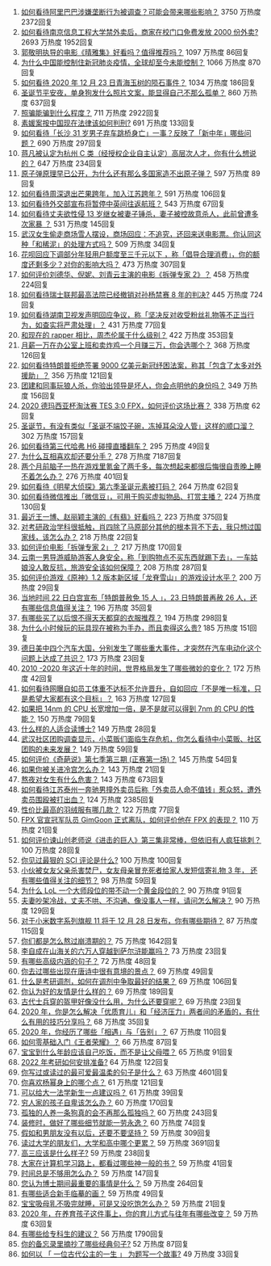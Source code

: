 1. [如何看待阿里巴巴涉嫌垄断行为被调查？可能会带来哪些影响？](https://www.zhihu.com/question/436239132) 3750 万热度 2372回复
1. [如何看待南京信息工程大学禁外卖后，商家在校门口免费发放 2000 份外卖?](https://www.zhihu.com/question/436120256) 2693 万热度 1952回复
1. [郭敬明执导的电影《晴雅集》好看吗？值得推荐吗？](https://www.zhihu.com/question/392104269) 1097 万热度 86回复
1. [为什么中国能控制住新冠肺炎疫情，全球却至今未能控制？](https://www.zhihu.com/question/385980697) 1066 万热度 870回复
1. [如何看待 2020 年 12 月 23 日青海玉树的陨石事件？](https://www.zhihu.com/question/436125069) 1034 万热度 186回复
1. [圣诞节平安夜，单身狗发什么照片文案，能显得自己不那么孤单？](https://www.zhihu.com/question/436271458) 860 万热度 637回复
1. [照骗能骗到什么程度？](https://www.zhihu.com/question/348566387) 711 万热度 2922回复
1. [素媛案按中国现在法律该如何判刑?](https://www.zhihu.com/question/434984886) 691 万热度 133回复
1. [如何看待「长沙 31 岁男子弃车跳桥身亡」一事？反映了「新中年」哪些问题？](https://www.zhihu.com/question/436298467) 690 万热度 297回复
1. [蒋凡被认定为杭州 C 类（经授权企业自主认定）高层次人才，你有什么想说的？](https://www.zhihu.com/question/436272826) 647 万热度 234回复
1. [原子弹原理早已公开，为什么还有那么多国家造不出原子弹？](https://www.zhihu.com/question/435554563) 597 万热度 89回复
1. [如何看待周深退出芒果跨年，加入江苏跨年？](https://www.zhihu.com/question/436258357) 591 万热度 106回复
1. [如何看待外交部宣布将暂停中英间往返航班？](https://www.zhihu.com/question/436298897) 543 万热度 67回复
1. [如何看待丈夫欲性侵 13 岁继女被妻子锤杀，妻子被控故意杀人，此前曾遭多次家暴 ？](https://www.zhihu.com/question/436107280) 531 万热度 145回复
1. [武汉女生偷走商场雪人摆设，商场回应：不追究，还回来送电影票。你认同这种「和稀泥」的处理方式吗？](https://www.zhihu.com/question/436275257) 509 万热度 34回复
1. [花呗回应下调部分年轻用户额度至三千元以下 ，称「倡导合理消费」，你的额度还剩多少？对你的影响大吗？](https://www.zhihu.com/question/436156967) 473 万热度 307回复
1. [如何评价刘德华、倪妮、刘青云主演的电影《拆弹专家 2》？](https://www.zhihu.com/question/435222204) 458 万热度 224回复
1. [如何看待瑞士联邦最高法院已经撤销对孙杨禁赛 8 年的判决?](https://www.zhihu.com/question/436231998) 445 万热度 724回复
1. [如何看待湖南卫视发声明回应争议，称「坚决反对收受粉丝礼物等不正当行为，如查实将严肃处理」？](https://www.zhihu.com/question/436200951) 431 万热度 77回复
1. [和现在的 rapper 相比，周杰伦属于什么级别？](https://www.zhihu.com/question/323344003) 422 万热度 353回复
1. [月薪一万在办公室上班和卖炸鸡一个月赚三万，你会选哪个？](https://www.zhihu.com/question/422477749) 368 万热度 126回复
1. [如何看待特朗普拒绝签署 9000 亿美元新冠纾困法案，称其「包含了太多对外援助」？](https://www.zhihu.com/question/436125838) 356 万热度 121回复
1. [团建和同事玩狼人杀，你验出领导是坏人，你会点明他的身份吗？](https://www.zhihu.com/question/435424451) 349 万热度 156回复
1. [2020 德玛西亚杯淘汰赛 TES 3:0 FPX，如何评价这场比赛？](https://www.zhihu.com/question/436297659) 338 万热度 62回复
1. [圣诞节，有没有类似「圣诞不端饺子碗，冻掉耳朵没人管」这样的顺口溜？](https://www.zhihu.com/question/436284625) 302 万热度 157回复
1. [如何看待第三代哈弗 H6 碰撞直播翻车？](https://www.zhihu.com/question/436214753) 295 万热度 49回复
1. [为什么互相喜欢却还要分手？](https://www.zhihu.com/question/303998486) 278 万热度 7187回复
1. [两个月前脑子一热在游戏里氪金了两千多，每次想起来都很后悔很自责晚上睡不着怎么办？](https://www.zhihu.com/question/435946330) 276 万热度 401回复
1. [如何看待《明星大侦探》第六季圣诞元素被打码？](https://www.zhihu.com/question/436280899) 264 万热度 62回复
1. [如何看待微信推出「微信豆」，可用于购买虚拟物品、打赏主播？](https://www.zhihu.com/question/436194736) 224 万热度 130回复
1. [最近王一博、赵丽颖主演的《有翡》好看吗？](https://www.zhihu.com/question/435335328) 223 万热度 375回复
1. [对考研政治学科很抵触，肖四除了马原部分其他的根本背不下去，我只想过国家线，该怎么办？](https://www.zhihu.com/question/435465483) 218 万热度 22回复
1. [如何评价电影「拆弹专家 2」？](https://www.zhihu.com/question/392096222) 217 万热度 170回复
1. [云南一男导游威胁游客人身安全，称「到购物点不买东西就踢下去」，一车姑娘没人敢反抗，旅游安全该如何保障？](https://www.zhihu.com/question/436127729) 208 万热度 287回复
1. [如何评价游戏《原神》1.2 版本新区域「龙脊雪山」的游戏设计水平？](https://www.zhihu.com/question/436177966) 200 万热度 29回复
1. [当地时间 22 日白宫宣布「特朗普赦免 15 人 」，23 日特朗普再赦 26 人，还有哪些信息值得关注？](https://www.zhihu.com/question/436093631) 196 万热度 35回复
1. [有哪些买了以后恨不得天天都穿的衣服推荐？](https://www.zhihu.com/question/348405428) 194 万热度 298回复
1. [为什么小时候玩的玩具现在被称为手办，而且卖得这么贵?](https://www.zhihu.com/question/435914441) 185 万热度 151回复
1. [德日美中四个汽车大国，分别发生了哪些重大事件，才突然在汽车电动化这个问题上达成了共识？](https://www.zhihu.com/question/356462015) 173 万热度 23回复
1. [2010 -2020 年这近十年的时间，世界格局发生了哪些微妙的变化？](https://www.zhihu.com/question/435377394) 172 万热度 42回复
1. [如何看待网曝自如员工体重不达标不允许晋升，自如回应「不是唯一标准，只是希望大家都有这个目标」？](https://www.zhihu.com/question/436266122) 163 万热度 127回复
1. [如果把 14nm 的 CPU 长宽增加一倍，是不是就可以得到 7nm 的 CPU 的性能？](https://www.zhihu.com/question/432566248) 150 万热度 79回复
1. [什么样的人适合读博士?](https://www.zhihu.com/question/28679417) 149 万热度 28回复
1. [武汉社区团购调查显示，小菜贩们面临生存危机，你怎么看待中小菜贩、社区团购的未来发展？](https://www.zhihu.com/question/435873128) 149 万热度 59回复
1. [如何评价《奇葩说》第七季第三期 (正赛第一场)？](https://www.zhihu.com/question/435655804) 145 万热度 54回复
1. [如果你被关进冷宫怎么办？](https://www.zhihu.com/question/428606792) 143 万热度 21回复
1. [熬夜对女生有什么危害？](https://www.zhihu.com/question/294675877) 143 万热度 673回复
1. [如何看待江苏泰州一奔驰男撞外卖员后称「外卖员人命不值钱」惹众怒，遭外卖员围殴被打出血？](https://www.zhihu.com/question/431744548) 124 万热度 2385回复
1. [性价比最高的羽绒服有哪几款？](https://www.zhihu.com/question/21938429) 122 万热度 77回复
1. [FPX 官宣冠军队员 GimGoon 正式离队，如何评价他在 FPX 的表现？](https://www.zhihu.com/question/435980841) 110 万热度 21回复
1. [如何评价谏山创老师说《进击的巨人》第三集非常棒，但依旧有人疯狂挑刺？](https://www.zhihu.com/question/435780922) 100 万热度 28回复
1. [你见过最狠的 SCI 评论是什么?](https://www.zhihu.com/question/430036342) 100 万热度 100回复
1. [小伙被女友父亲杀害焚尸，女友母亲冒充死者给家人发短信寄礼物 3 年， 还有哪些值得关注的细节？](https://www.zhihu.com/question/436256955) 98 万热度 59回复
1. [为什么 LoL 一个大师段位的带不动一个黄金段位的？](https://www.zhihu.com/question/435777787) 90 万热度 91回复
1. [夫妻吵架冷战，丈夫不哄、不沟通、像没事人一样，请问怎么解决？](https://www.zhihu.com/question/290880819) 90 万热度 129回复
1. [对于小米数字系列旗舰 11 将于 12 月 28 日发布，你有哪些期待？](https://www.zhihu.com/question/434917206) 87 万热度 115回复
1. [你们都是怎么熬过崩溃期的？](https://www.zhihu.com/question/428104894) 75 万热度 1642回复
1. [李自成在山海关的六万人穿越到萨尔浒能赢吗？](https://www.zhihu.com/question/429536290) 73 万热度 23回复
1. [有哪些高级内涵的句子？](https://www.zhihu.com/question/430792595) 72 万热度 48回复
1. [你去过哪些出现在唐诗中很有意境的景点？](https://www.zhihu.com/question/435836394) 69 万热度 49回复
1. [什么是考研调剂，如何在调剂中争取最好的结果？](https://www.zhihu.com/question/362369867) 69 万热度 106回复
1. [你认为好的友情是什么样的？](https://www.zhihu.com/question/21301891) 69 万热度 189回复
1. [古代士兵穿的盔甲好像没什么用，为什么还要穿呢？](https://www.zhihu.com/question/385814734) 69 万热度 23回复
1. [2020 年，你是怎么解决「优质育儿」和「经济压力」两者间的矛盾的，有什么有用的技巧分享吗？](https://www.zhihu.com/question/434377705) 68 万热度 35回复
1. [2020 年，你经历了哪些「相遇」与「告别」？](https://www.zhihu.com/question/436273833) 67 万热度 110回复
1. [如何零基础入门《王者荣耀》？](https://www.zhihu.com/question/55457354) 66 万热度 87回复
1. [宝宝到什么年龄应该自己吃饭，而不是让父母喂？](https://www.zhihu.com/question/422439502) 65 万热度 91回复
1. [2022 年考研如何安排准备?](https://www.zhihu.com/question/318301190) 64 万热度 122回复
1. [你写过或读过的最可爱最温柔的句子是什么？](https://www.zhihu.com/question/263385547) 63 万热度 4601回复
1. [你喜欢杨幂身上的哪个点？](https://www.zhihu.com/question/431973086) 61 万热度 121回复
1. [可以给大一法学新生一点建议吗？](https://www.zhihu.com/question/432834818) 61 万热度 39回复
1. [穷人家的孩子自卑该怎么办？](https://www.zhihu.com/question/319197250) 60 万热度 170回复
1. [孤独的人养一条狗真的会不再那么孤独吗？](https://www.zhihu.com/question/434567694) 60 万热度 243回复
1. [装修时，做好了哪些细节就能一劳永逸？](https://www.zhihu.com/question/342072355) 60 万热度 74回复
1. [假如和男朋友没有以后，还要不要坚持？](https://www.zhihu.com/question/434866278) 59 万热度 309回复
1. [读过大学的朋友们，大学和高中哪个更累？](https://www.zhihu.com/question/430735071) 59 万热度 3691回复
1. [高三应该是什么样子?](https://www.zhihu.com/question/434870514) 59 万热度 238回复
1. [大家在计算机学习路上，都看过哪些神一般的书？](https://www.zhihu.com/question/58905568) 59 万热度 41回复
1. [时间总是不够用怎么办？](https://www.zhihu.com/question/430513997) 59 万热度 147回复
1. [您认为博士期间最重要的事情是什么？](https://www.zhihu.com/question/419282956) 59 万热度 264回复
1. [有哪些适合新手临摹的画？](https://www.zhihu.com/question/337431618) 59 万热度 49回复
1. [宝宝吸母乳不吸完就睡，可是又没吃饱怎么办？](https://www.zhihu.com/question/427860084) 59 万热度 21回复
1. [2020 年，在养育孩子这件事上，你的育儿方式与往年有哪些改变？](https://www.zhihu.com/question/433166358) 59 万热度 63回复
1. [有哪些给专科生的建议？](https://www.zhihu.com/question/50337668) 56 万热度 1790回复
1. [你的备忘录里摘抄了哪些经典句子?](https://www.zhihu.com/question/433974178) 52 万热度 87回复
1. [如何以 「 一位古代公主的一生 」 为题写一个故事?](https://www.zhihu.com/question/429945753) 49 万热度 33回复